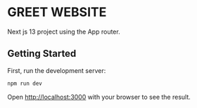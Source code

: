 # GREET WEBSITE
Next js 13 project using the App router.

## Getting Started

First, run the development server:

```bash
npm run dev
```

Open [http://localhost:3000](http://localhost:3000) with your browser to see the result.
